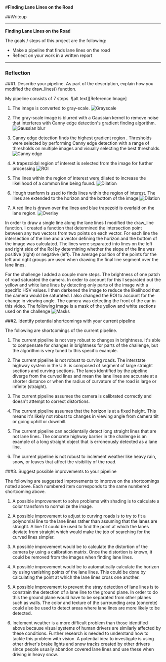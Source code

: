 #**Finding Lane Lines on the Road** 

##Writeup 

---

**Finding Lane Lines on the Road**

The goals / steps of this project are the following:
* Make a pipeline that finds lane lines on the road
* Reflect on your work in a written report


[//]: # (Image References)

[image0]: ./results/image.jpg "Ref Image"
[image1]: ./results/gray.jpg "Grayscale"
[image2]: ./results/blur.jpg "Gaussian Blur"
[image3]: ./results/canny.jpg "Canny Edge Detection"
[image4]: ./results/roi.jpg "Region of Interest"
[image5]: ./results/dilate.jpg "Dilation"
[image6]: ./results/hough.jpg "Hough"
[image7]: ./results/overlaid.jpg "Overlaid"
[image8]: ./masks/two_masks.jpg "Masks"

---

### Reflection

###1. Describe your pipeline. As part of the description, explain how you modified the draw_lines() function.

My pipeline consists of 7 steps. 
![alt text][Reference Image]

1. The image is converted to gray-scale. ![Grayscale][image1]

2. The gray-scale image is blurred with a Gaussian kernel to remove noise that interferes with Canny edge detection's gradient finding algorithm. ![Gaussian blur][image2]

3. Canny edge detection finds the highest gradient region . Thresholds were selected by performing Canny edge detection with a range of thresholds on multiple images and visually selecting the best thresholds. ![Canny edge][image3]

4. A trapezoidal region of interest is selected from the image for further processing ![ROI][image4]

5. The lines within the region of interest were dilated to increase the likelihood of a common line being found. ![Dilation][image5]

6. Hough tranform is used to finds lines within the region of interest. The lines are extended to the horizon and the bottom of the image ![Dilation][image6]

7. A red line is drawn over the lines and blue trapezoid is overlaid on the lane region. ![Overlay][image7]

In order to draw a single line along the lane lines I modified the draw_line function. I created a function that determined the intersection point between any two vectors from two points on each vector. For each line the intersection of the line and a vector defining the horizon and the bottom of the image was calculated. The lines were separated into lines on the left and right side of the RoI by determining whether the slope of the line was positive (right) or negative (left). The average position of the points for the left and right groups are used when drawing the final line segment over the lane lines.

For the challenge I added a couple more steps. The brightness of one patch of road saturated the camera. In order to account for this I separated out the yellow and white lane lines by detecting only parts of the image with a specific HSV values. I then darkened the image to reduce the likelihood that the camera would be saturated. I also changed the ROI to account for the change in viewing angle. The camera was detecting the front of the car in this video. The following image is a mask of the yellow and white sections used on the challenge ![Masks][image8]


###2. Identify potential shortcomings with your current pipeline

The following are shortcomings of the current pipeline.

1. The current pipeline is not very robust to changes in brightness. It's able to compensate for changes in brightness for parts of the challenge, but the algorithm is very tuned to this specific example.

2. The current pipeline is not robust to curving roads. The interstate highway system in the U.S. is composed of segment of large straight sections and curving sections. The lanes identified by the pipeline diverge from the curved lines and mean the lane lines are accurate at a shorter distance or when the radius of curvature of the road is large or infinite (straight).

3. The current pipeline assumes the camera is calibrated correctly and doesn't attempt to correct distortions.

4. The current pipeline assumes that the horizon is at a fixed height. This means it's likely not robust to changes in viewing angle from camera tilt or going uphill or downhill.

5. The current pipeline can accidentally detect long straight lines that are not lane lines. The concrete highway barrier in the challenge is an example of a long straight object that is erroneously detected as a lane line.

6. The current pipeline is not robust to inclement weather like heavy rain, snow, or leaves that affect the visibility of the road.

###3. Suggest possible improvements to your pipeline

The following are suggested improvements to  improve on the shortcomings noted above. Each numbered item corresponds to the same numbered shortcoming above.
1. A possible improvement to solve problems with shading is to calculate a color transform to normalize the image.

2. A possible improvement to adjust to curving roads is to try to fit a polynomial line to the lane lines rather than assuming that the lanes are straight. A line fit could be used to find the point at which the lanes deviate from straight which would make the job of searching for the curved lines simpler.

3. A possible improvement would be to calculate the distortion of the camera by using a calibration matrix. Once the distortion is known, it could be removed from the images when finding lane lines.

4. A possible improvement would be to automatically calculate the horizon by using vanishing points of the lane lines. This could be done by calculating the point at which the lane lines cross one another.

5. A possible improvement to prevent the stray detection of lane lines is to constrain the detection of a lane line to the ground plane. In order to do this the ground plane would have to be separated from other planes such as walls. The color and texture of the surrounding area (concrete) could also be used to detect areas where lane lines are more likely to be detected.

6. Inclement weather is a more difficult problem than those identified above because visual systems of human drivers are similarly affected by these conditions. Further research is needed to understand how to tackle this problem with vision. A potential idea to investigate is using other driver's brake lights and snow tracks created by other drivers since people usually abandon covered lane lines and use these when driving in heavy snow. 
